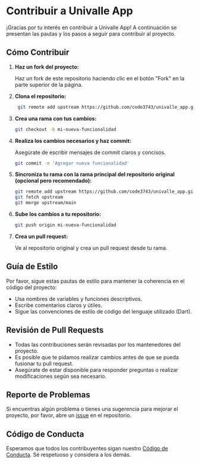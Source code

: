 # Contribuir a Univalle App

¡Gracias por tu interés en contribuir a Univalle App! A continuación se presentan las pautas y los pasos a seguir para contribuir al proyecto.

## Cómo Contribuir

1. **Haz un fork del proyecto:**

   Haz un fork de este repositorio haciendo clic en el botón "Fork" en la parte superior de la página.

2. **Clona el repositorio:**

   ```sh
    git remote add upstream https://github.com/code3743/univalle_app.git
   ```

3. **Crea una rama con tus cambios:**

   ```sh
   git checkout -b mi-nueva-funcionalidad
   ```

4. **Realiza los cambios necesarios y haz commit:**

   Asegúrate de escribir mensajes de commit claros y concisos.

   ```sh
   git commit -m 'Agregar nueva funcionalidad'
   ```

5. **Sincroniza tu rama con la rama principal del repositorio original (opcional pero recomendado):**

   ```sh
   git remote add upstream https://github.com/code3743/univalle_app.git
   git fetch upstream
   git merge upstream/main
   ```

6. **Sube los cambios a tu repositorio:**

   ```sh
   git push origin mi-nueva-funcionalidad
   ```

7. **Crea un pull request:**

   Ve al repositorio original y crea un pull request desde tu rama.

## Guía de Estilo

Por favor, sigue estas pautas de estilo para mantener la coherencia en el código del proyecto:

- Usa nombres de variables y funciones descriptivos.
- Escribe comentarios claros y útiles.
- Sigue las convenciones de estilo de código del lenguaje utilizado (Dart).

## Revisión de Pull Requests

- Todas las contribuciones serán revisadas por los mantenedores del proyecto.
- Es posible que te pidamos realizar cambios antes de que se pueda fusionar tu pull request.
- Asegúrate de estar disponible para responder preguntas o realizar modificaciones según sea necesario.

## Reporte de Problemas

Si encuentras algún problema o tienes una sugerencia para mejorar el proyecto, por favor, abre un [issue](https://github.com/code3743/univalle_app/issues) en el repositorio.

## Código de Conducta

Esperamos que todos los contribuyentes sigan nuestro [Código de Conducta](CODE_OF_CONDUCT). Sé respetuoso y considera a los demás.
